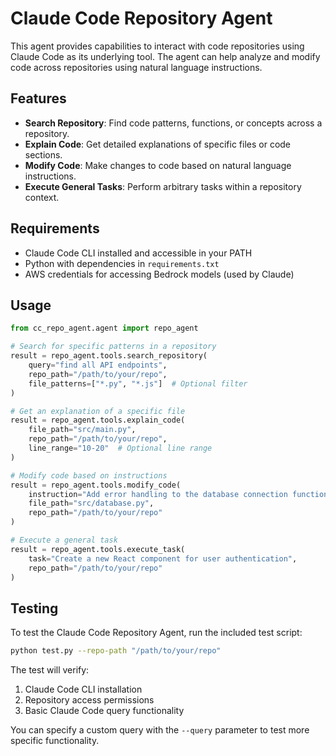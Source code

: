# Claude Code Repository Agent

This agent provides capabilities to interact with code repositories using Claude Code as its underlying tool. The agent can help analyze and modify code across repositories using natural language instructions.

## Features

- **Search Repository**: Find code patterns, functions, or concepts across a repository.
- **Explain Code**: Get detailed explanations of specific files or code sections.
- **Modify Code**: Make changes to code based on natural language instructions.
- **Execute General Tasks**: Perform arbitrary tasks within a repository context.

## Requirements

- Claude Code CLI installed and accessible in your PATH
- Python with dependencies in `requirements.txt`
- AWS credentials for accessing Bedrock models (used by Claude)

## Usage

```python
from cc_repo_agent.agent import repo_agent

# Search for specific patterns in a repository
result = repo_agent.tools.search_repository(
    query="find all API endpoints",
    repo_path="/path/to/your/repo",
    file_patterns=["*.py", "*.js"]  # Optional filter
)

# Get an explanation of a specific file
result = repo_agent.tools.explain_code(
    file_path="src/main.py",
    repo_path="/path/to/your/repo",
    line_range="10-20"  # Optional line range
)

# Modify code based on instructions
result = repo_agent.tools.modify_code(
    instruction="Add error handling to the database connection function",
    file_path="src/database.py",
    repo_path="/path/to/your/repo"
)

# Execute a general task
result = repo_agent.tools.execute_task(
    task="Create a new React component for user authentication",
    repo_path="/path/to/your/repo"
)
```

## Testing

To test the Claude Code Repository Agent, run the included test script:

```bash
python test.py --repo-path "/path/to/your/repo"
```

The test will verify:
1. Claude Code CLI installation
2. Repository access permissions
3. Basic Claude Code query functionality

You can specify a custom query with the `--query` parameter to test more specific functionality.